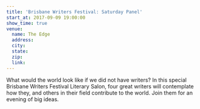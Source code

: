```yaml
---
title: 'Brisbane Writers Festival: Saturday Panel'
start_at: 2017-09-09 19:00:00
show_time: true
venue:
  name: The Edge
  address:
  city:
  state:
  zip:
  link:
---
```



What would the world look like if we did not have writers? In this special Brisbane Writers Festival Literary Salon, four great writers will contemplate how they, and others in their field contribute to the world. Join them for an evening of big ideas.&nbsp;